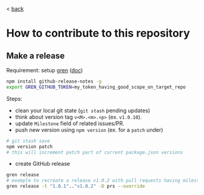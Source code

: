 < [back](./README.md)

# How to contribute to this repository

## Make a release

Requirement: setup [gren](https://github.com/github-tools/github-release-notes) ([doc](https://github.com/github-tools/github-release-notes#setup))
````bash
npm install github-release-notes -g
export GREN_GITHUB_TOKEN=my_token_having_good_scope_on_target_repo
````

Steps:
* clean your local git state (`git stash` pending updates) 
* think about version tag `v<M>.<m>.<p>` (ex. `v1.0.10`).
* update `Milestone` field of related issues/PR.
* push new version using `npm version` (ex. for a `patch` under)
```bash
# git stash save
npm version patch
# this will increment patch part of current package.json versions
```
* create GitHub release
```bash
gren release
# exemple to recreate a release v1.0.2 with pull requests having milestone matching "v1.0.2"
gren release -t "1.0.1".."v1.0.2" -D prs --override
```
[//]: <> (NB: it seems there is an issue to include issues in release note ..? so use PRs as fallback right now)